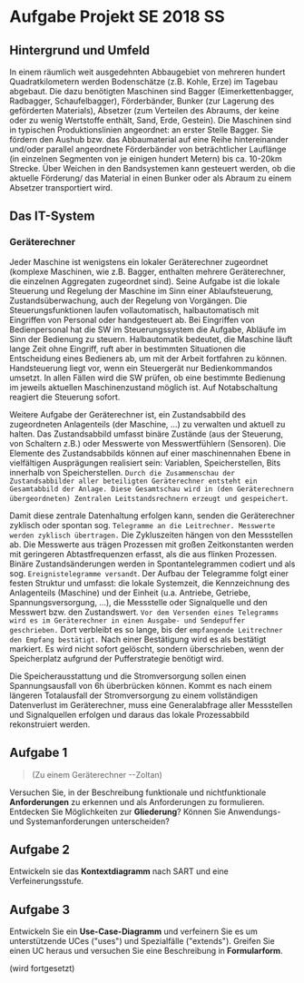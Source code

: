 # Aufgabe Projekt SE 2018 SS

## Hintergrund und Umfeld

In einem räumlich weit ausgedehnten Abbaugebiet von mehreren hundert
Quadratkilometern werden Bodenschätze (z.B. Kohle, Erze) im Tagebau abgebaut.
Die dazu benötigten Maschinen sind Bagger (Eimerkettenbagger, Radbagger,
Schaufelbagger), Förderbänder, Bunker (zur Lagerung des geförderten Materials),
Absetzer (zum Verteilen des Abraums, der keine oder zu wenig Wertstoffe
enthält, Sand, Erde, Gestein). Die Maschinen sind in typischen
Produktionslinien angeordnet: an erster Stelle Bagger. Sie fördern den Aushub
bzw. das Abbaumaterial auf eine Reihe hintereinander und/oder parallel
angeordnete Förderbänder von beträchtlicher Lauflänge (in einzelnen Segmenten
von je einigen hundert Metern) bis ca. 10-20km Strecke. Über Weichen in den
Bandsystemen kann gesteuert werden, ob die aktuelle Förderung/ das Material in
einen Bunker oder als Abraum zu einem Absetzer transportiert wird.

## Das IT-System

### Geräterechner

Jeder Maschine ist wenigstens ein lokaler Geräterechner zugeordnet (komplexe
Maschinen, wie z.B. Bagger, enthalten mehrere Geräterechner, die einzelnen
Aggregaten zugeordnet sind). Seine Aufgabe ist die lokale Steuerung und
Regelung der Maschine im Sinn einer Ablaufsteuerung, Zustandsüberwachung, auch
der Regelung von Vorgängen. Die Steuerungsfunktionen laufen vollautomatisch,
halbautomatisch mit Eingriffen von Personal oder handgesteuert ab. Bei
Eingriffen von Bedienpersonal hat die SW im Steuerungssystem die Aufgabe,
Abläufe im Sinn der Bedienung zu steuern. Halbautomatik bedeutet, die Maschine
läuft lange Zeit ohne Eingriff, ruft aber in bestimmten Situationen die
Entscheidung eines Bedieners ab, um mit der Arbeit fortfahren zu können.
Handsteuerung liegt vor, wenn ein Steuergerät nur Bedienkommandos umsetzt. In
allen Fällen wird die SW prüfen, ob eine bestimmte Bedienung im jeweils
aktuellen Maschinenzustand möglich ist. Auf Notabschaltung reagiert die
Steuerung sofort.

Weitere Aufgabe der Geräterechner ist, ein Zustandsabbild des zugeordneten
Anlagenteils (der Maschine, …) zu verwalten und aktuell zu halten. Das
Zustandsabbild umfasst binäre Zustände (aus der Steuerung, von Schaltern z.B.)
oder Messwerte von Messwertfühlern (Sensoren). Die Elemente des Zustandsabbilds
können auf einer maschinennahen Ebene in vielfältigen Ausprägungen realisiert
sein: Variablen, Speicherstellen, Bits innerhalb von Speicherstellen. `Durch
die Zusammenschau der Zustandsabbilder aller beteiligten Geräterechner entsteht
ein Gesamtabbild der Anlage. Diese Gesamtschau wird in (den Geräterechnern
übergeordneten) Zentralen Leitstandsrechnern erzeugt und gespeichert`.

Damit diese zentrale Datenhaltung erfolgen kann, senden die Geräterechner
zyklisch oder spontan sog. `Telegramme an die Leitrechner. Messwerte werden
zyklisch übertragen.` Die Zykluszeiten hängen von den Messstellen ab. Die
Messwerte aus trägen Prozessen mit großen Zeitkonstanten werden mit geringeren
Abtastfrequenzen erfasst, als die aus flinken Prozessen. Binäre
Zustandsänderungen werden in Spontantelegrammen codiert und als sog.
`Ereignistelegramme versandt`. Der Aufbau der Telegramme folgt einer festen
Struktur und umfasst: die lokale Systemzeit, die Kennzeichnung des Anlagenteils
(Maschine) und der Einheit (u.a. Antriebe, Getriebe, Spannungsversorgung, …),
die Messstelle oder Signalquelle und den Messwert bzw. den Zustandswert. `Vor
dem Versenden eines Telegramms wird es im Geräterechner in einen Ausgabe- und
Sendepuffer geschrieben.` Dort verbleibt es so lange, bis der `empfangende
Leitrechner den Empfang bestätigt.` Nach einer Bestätigung wird es als bestätigt
markiert. Es wird nicht sofort gelöscht, sondern überschrieben, wenn der
Speicherplatz aufgrund der Pufferstrategie benötigt wird.

Die Speicherausstattung und die Stromversorgung sollen einen Spannungsausfall
von 6h überbrücken können. Kommt es nach einem längeren Totalausfall der
Stromversorgung zu einem vollständigen Datenverlust im Geräterechner, muss eine
Generalabfrage aller Messstellen und Signalquellen erfolgen und daraus das
lokale Prozessabbild rekonstruiert werden.

## Aufgabe 1

> (Zu einem Geräterechner --Zoltan)

Versuchen Sie, in der Beschreibung funktionale und nichtfunktionale
**Anforderungen** zu erkennen und als Anforderungen zu formulieren. Entdecken
Sie Möglichkeiten zur **Gliederung**? Können Sie Anwendungs- und
Systemanforderungen unterscheiden?

## Aufgabe 2

Entwickeln sie das **Kontextdiagramm** nach SART und eine Verfeinerungsstufe.

## Aufgabe 3

Entwickeln Sie ein **Use-Case-Diagramm** und verfeinern Sie es um
unterstützende UCes ("uses") und Spezialfälle ("extends"). Greifen Sie einen UC
heraus und versuchen Sie eine Beschreibung in **Formularform**.

(wird fortgesetzt)
